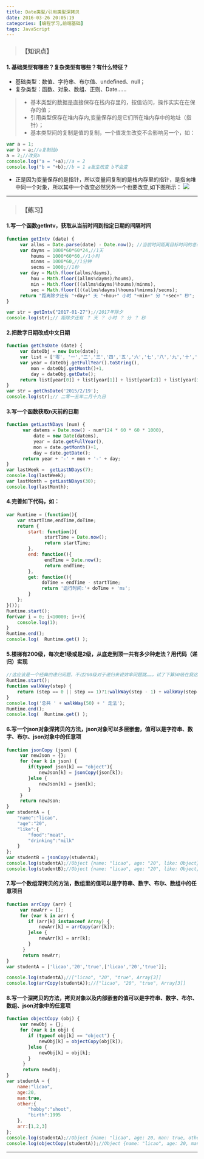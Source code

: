 ```yaml
---
title: Date类型/引用类型深拷贝
date: 2016-03-26 20:05:19
categories: [编程学习,前端基础]
tags: JavaScript
---
```

>### 【知识点】

#### **1. 基础类型有哪些？复杂类型有哪些？有什么特征？**

- 基础类型：数值、字符串、布尔值、undefined、null；
- 复杂类型：函数、对象、数组、正则、Date……  

<!--more-->  
>- 基本类型的数据是直接保存在栈内存里的，按值访问，操作实实在在保存的值；
>- 引用类型保存在堆内存内,变量保存的是它们所在堆内存中的地址（指针）；
>- 基本类型间的复制是值的复制，一个值发生改变不会影响另一个，如：
```javascript
var a = 1;
var b = a;//a复制给b
a = 2;//改变a
console.log("a = "+a);//a = 2
console.log("b = "+b);//b = 1 a发生改变 b不会变
```
- 正是因为变量保存的是指针，所以变量间复制的是栈内存里的指针，是指向堆中同一个对象，所以其中一个改变必然另外一个也要改变,如下图所示：
![](http://7xr868.com1.z0.glb.clouddn.com/task19%2F%E5%BC%95%E7%94%A8%E7%B1%BB%E5%9E%8B%E5%A4%8D%E5%88%B6.jpg)

---
>### 【练习】

#### **1.写一个函数getIntv，获取从当前时间到指定日期的间隔时间**

```javascript
function getIntv (date) {
     var allms = Date.parse(date) - Date.now(); //当前时间距离目标时间的总毫秒数
     var dayms = 1000*60*60*24,//1天
         houms = 1000*60*60,//1小时
         minms = 1000*60,//1分钟
         secms = 1000;//1秒
     var day = Math.floor(allms/dayms),
         hou = Math.floor((allms%dayms)/houms),
         min = Math.floor(((allms%dayms)%houms)/minms),
         sec = Math.floor((((allms%dayms)%houms)%minms)/secms);
     return "距离除夕还有 "+day+" 天 "+hou+" 小时 "+min+" 分 "+sec+" 秒";
}

var str = getIntv("2017-01-27");//2017年除夕
console.log(str);// 距除夕还有 ？ 天 ？ 小时 ？ 分 ？ 秒
```

#### **2.把数字日期改成中文日期**

```javascript
function getChsDate (date) {
     var dateObj = new Date(date);
     var list = ['零', '一','二','三','四','五','六','七','八','九','十','十一','十二','十三','十四','十五','十六','十七','十八','十九','二十','二十一','二十二','二十三','二十四','二十五','二十六','二十七','二十八','二十九','三十','三十一'];
     var year = dateObj.getFullYear().toString(),
         mon = dateObj.getMonth()+1,
         day = dateObj.getDate();
     return list[year[0]] + list[year[1]] + list[year[2]] + list[year[3]] + ' 年 ' + list[mon] +' 月 ' + list[day] + ' 日 ';
}
var str = getChsDate('2015/2/19');
console.log(str);// 二零一五年二月十九日
```

#### **3.写一个函数获取n天前的日期**

```javascript
function getLastNDays (num) {
      var datems = Date.now() - num*(24 * 60 * 60 * 1000),
          date = new Date(datems),
          year = date.getFullYear(),
          mon = date.getMonth()+1,
          day = date.getDate();
      return year + '-' + mon + '-' + day;
}
var lastWeek =  getLastNDays(7);
console.log(lastWeek);
var lastMonth = getLastNDays(30);
console.log(lastMonth);
```

#### **4.完善如下代码，如：**

```javascript
var Runtime = (function(){
    var startTime,endTime,doTime;
    return {
        start: function(){
              startTime = Date.now();
              return startTime;
        },
        end: function(){
              endTime = Date.now();
              return endTime;
        },
        get: function(){
             doTime = endTime - startTime;
             return '运行时间:'+ doTime + 'ms';
        }
    };
}());
Runtime.start();
for(var i = 0; i<10000; i++){
    console.log(1);
}
Runtime.end();
console.log(  Runtime.get() );
```

#### **5.楼梯有200级，每次走1级或是2级，从底走到顶一共有多少种走法？用代码（递归）实现**

```javascript
//这应该是一个经典的递归问题，不过200级对于递归来说效率问题就……，试了下算50级在我这渣电脑上运行了6分多钟以上
Runtime.start();
function walkWay(step) {
    return (step == 0 || step == 1)?1:walkWay(step - 1) + walkWay(step - 2);
}
console.log('总共 ' + walkWay(50) + ' 走法');
Runtime.end();
console.log(  Runtime.get() );
```
#### **6.写一个json对象深拷贝的方法，json对象可以多层嵌套，值可以是字符串、数字、布尔、json对象中的任意项**

```javascript
function jsonCopy (json) {
     var newJson = {};
     for (var k in json) {
        if(typeof json[k] == "object"){
            newJson[k] = jsonCopy(json[k]);
        }else {
            newJson[k] = json[k];
        }
     }
     return newJson;
}
var studentA = {
    "name":"licao",
    "age":"20",
    "like":{
        "food":"meat",
        "drinking":"milk"
    }
};
var studentB = jsonCopy(studentA);
console.log(studentA);//Object {name: "licao", age: "20", like: Object}
console.log(studentB);//Object {name: "licao", age: "20", like: Object}
```

#### **7.写一个数组深拷贝的方法，数组里的值可以是字符串、数字、布尔、数组中的任意项目**

```javascript
function arrCopy (arr) {
     var newArr = [];
     for (var k in arr) {
        if (arr[k] instanceof Array) {
            newArr[k] = arrCopy(arr[k]);
        }else {
            newArr[k] = arr[k];
        }
      }
      return newArr;
}
var studentA = ['licao','20','true',['licao','20','true']];

console.log(studentA);//["licao", "20", "true", Array[3]]
console.log(arrCopy(studentA));//["licao", "20", "true", Array[3]]
```

#### **8.写一个深拷贝的方法，拷贝对象以及内部嵌套的值可以是字符串、数字、布尔、数组、json对象中的任意项**

```javascript
function objectCopy (obj) {
     var newObj = {};
     for (var k in obj) {
        if (typeof obj[k] == "object") {
            newObj[k] = objectCopy(obj[k]);
        }else {
            newObj[k] = obj[k];
        }
      }
      return newObj;
}
var studentA = {
    name:"licao",
    age:20,
    man:true,
    other:{
        "hobby":"shoot",
        "birth":1995
    },
    arr:[1,2,3]
};
console.log(studentA);//Object {name: "licao", age: 20, man: true, other: Object, arr: Array[3]}
console.log(objectCopy(studentA));//Object {name: "licao", age: 20, man: true, other: Object, arr: Array[3]}

```

---
